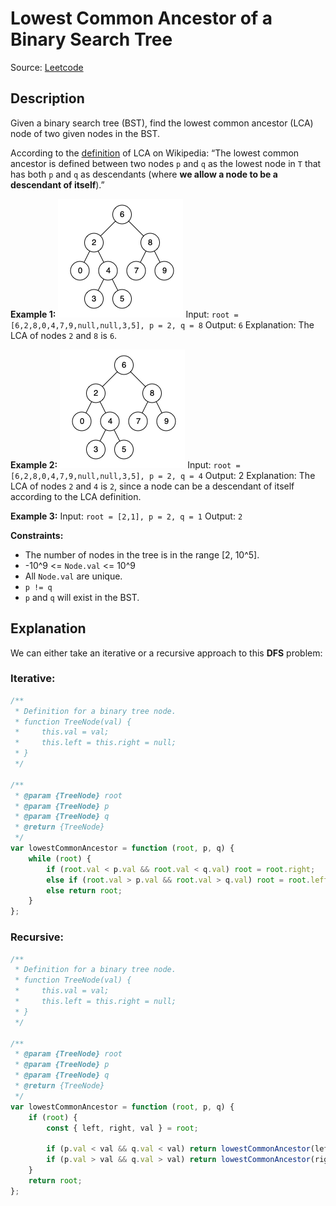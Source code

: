 # Lowest Common Ancestor of a Binary Search Tree
Source: [Leetcode](https://leetcode.com/problems/lowest-common-ancestor-of-a-binary-search-tree/)

## Description
Given a binary search tree (BST), find the lowest common ancestor (LCA) node of two given nodes in the BST.

According to the [definition](https://en.wikipedia.org/wiki/Lowest_common_ancestor) of LCA on Wikipedia: “The lowest common ancestor is defined between two nodes `p` and `q` as the lowest node in `T` that has both `p` and `q` as descendants (where **we allow a node to be a descendant of itself**).”

**Example 1:**
![BST example](./binarysearchtree_improved.png)
Input: `root = [6,2,8,0,4,7,9,null,null,3,5], p = 2, q = 8`
Output: `6`
Explanation: The LCA of nodes `2` and `8` is `6`.

**Example 2:**
![BST example](./binarysearchtree_improved.png)
Input: `root = [6,2,8,0,4,7,9,null,null,3,5], p = 2, q = 4`
Output: 2
Explanation: The LCA of nodes `2` and `4` is `2`, since a node can be a descendant of itself according to the LCA definition.

**Example 3:**
Input: `root = [2,1], p = 2, q = 1`
Output: `2`

**Constraints:**
- The number of nodes in the tree is in the range [2, 10^5].
- -10^9 <= `Node.val` <= 10^9
- All `Node.val` are unique.
- `p != q`
- `p` and `q` will exist in the BST.

## Explanation
We can either take an iterative or a recursive approach to this **DFS** problem:

### Iterative:
```javascript
/**
 * Definition for a binary tree node.
 * function TreeNode(val) {
 *     this.val = val;
 *     this.left = this.right = null;
 * }
 */

/**
 * @param {TreeNode} root
 * @param {TreeNode} p
 * @param {TreeNode} q
 * @return {TreeNode}
 */
var lowestCommonAncestor = function (root, p, q) {
	while (root) {
		if (root.val < p.val && root.val < q.val) root = root.right;
		else if (root.val > p.val && root.val > q.val) root = root.left;
		else return root;
	}
};
```

### Recursive:
```javascript
/**
 * Definition for a binary tree node.
 * function TreeNode(val) {
 *     this.val = val;
 *     this.left = this.right = null;
 * }
 */

/**
 * @param {TreeNode} root
 * @param {TreeNode} p
 * @param {TreeNode} q
 * @return {TreeNode}
 */
var lowestCommonAncestor = function (root, p, q) {
	if (root) {
		const { left, right, val } = root;

		if (p.val < val && q.val < val) return lowestCommonAncestor(left, p, q);
		if (p.val > val && q.val > val) return lowestCommonAncestor(right, p, q);
	}
	return root;
};
```